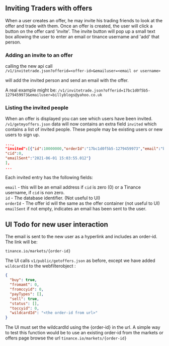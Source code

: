 ## Inviting Traders with offers

When a user creates an offer, he may invite his trading friends to look at the offer and trade with them.
Once an offer is created, the user will click a button on the offer card 'invite'. The invite button will pop up a small text box allowing the user to enter an email or tinance username and 'add' that person.

### Adding an invite to an offer

calling the new api call<br/>
`/v1/invitetrade.json?offerid=<offer-id>&emailuser=<email or username>`

will add the invited person and send an email with the offer.

A real example might be:
`/v1/invitetrade.json?offerid=17bc1d0f5b5-1279459973&emailuser=billyblogs@yahoo.co.uk`

### Listing the invited people

When an offer is displayed you can see which users have been invited.
`/v1/getmyoffers.json` data will now contains an extra field `invited` which contains a list of invited people. These people may be existing users or new users to sign up.

```json
...,
"invited":[{"id":10000000,"orderId":"17bc1d0f5b5-1279459973","email":"billyblogs@yahoo.co.uk",
"cid":0,
"emailSent":"2021-06-01 15:03:55.012"}
],
...

```

Each invited entry has the following fields:

`email` - this will be an email address if `cid` is zero (0) or a Tinance username, if `cid` is non zero.<br/>
`id` - The database identifier. (Not useful to UI)<br/>
`orderId` - The offer id will the same as the offer container (not useful to UI)<br/>
`emailSent` if not empty, indicates an email has been sent to the user.

## UI Todo for new user interaction

The email is sent to the new user as a hyperlink and includes an order-id. The link will be:

`tinance.io/markets/{order-id}`

The UI calls `v1/public/getoffers.json` as before, except we have added `wildcardId` to the webfilterobject :

```json
{
  "buy": true,
  "fromamt": 0,
  "fromccyid": 0,
  "payTypes": [],
  "sell": true,
  "status": [],
  "toccyid": 0,
  "wildcardId": "<the order-id from url>"
}
```

The UI must set the wildcardId using the {order-id} in the url.
A simple way to test this function would be to use an existing order-id from the markets or offers page browse the url `tinance.io/markets/{order-id}`
